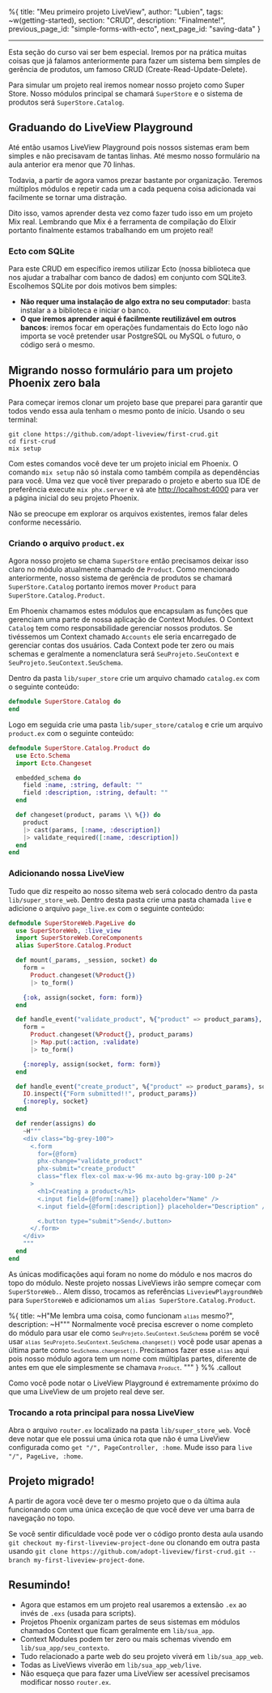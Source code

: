 %{
title: "Meu primeiro projeto LiveView",
author: "Lubien",
tags: ~w(getting-started),
section: "CRUD",
description: "Finalmente!",
previous_page_id: "simple-forms-with-ecto",
next_page_id: "saving-data"
}

---

Esta seção do curso vai ser bem especial. Iremos por na prática muitas coisas que já falamos anteriormente para fazer um sistema bem simples de gerência de produtos, um famoso CRUD (Create-Read-Update-Delete).

Para simular um projeto real iremos nomear nosso projeto como Super Store. Nosso módulos principal se chamará `SuperStore` e o sistema de produtos será `SuperStore.Catalog`.

## Graduando do LiveView Playground

Até então usamos LiveView Playground pois nossos sistemas eram bem simples e não precisavam de tantas linhas. Até mesmo nosso formulário na aula anterior era menor que 70 linhas.

Todavia, a partir de agora vamos prezar bastante por organização. Teremos múltiplos módulos e repetir cada um a cada pequena coisa adicionada vai facilmente se tornar uma distração.

Dito isso, vamos aprender desta vez como fazer tudo isso em um projeto Mix real. Lembrando que Mix é a ferramenta de compilação do Elixir portanto finalmente estamos trabalhando em um projeto real!

### Ecto com SQLite

Para este CRUD em específico iremos utilizar Ecto (nossa biblioteca que nos ajudar a trabalhar com banco de dados) em conjunto com SQLite3. Escolhemos SQLite por dois motivos bem simples:

- **Não requer uma instalação de algo extra no seu computador**: basta instalar a a biblioteca e iniciar o banco.
- **O que iremos aprender aqui é facilmente reutilizável em outros bancos**: iremos focar em operações fundamentais do Ecto logo não importa se você pretender usar PostgreSQL ou MySQL o futuro, o código será o mesmo.

## Migrando nosso formulário para um projeto Phoenix zero bala

Para começar iremos clonar um projeto base que preparei para garantir que todos vendo essa aula tenham o mesmo ponto de início. Usando o seu terminal:

```
git clone https://github.com/adopt-liveview/first-crud.git
cd first-crud
mix setup
```

Com estes comandos você deve ter um projeto inicial em Phoenix. O comando `mix setup` não só instala como também compila as dependências para você. Uma vez que você tiver preparado o projeto e aberto sua IDE de preferência execute `mix phx.server` e vá ate [http://localhost:4000](http://localhost:4000) para ver a página inicial do seu projeto Phoenix.

Não se preocupe em explorar os arquivos existentes, iremos falar deles conforme necessário.

### Criando o arquivo `product.ex`

Agora nosso projeto se chama `SuperStore` então precisamos deixar isso claro no módulo atualmente chamado de `Product`. Como mencionado anteriormente, nosso sistema de gerência de produtos se chamará `SuperStore.Catalog` portanto iremos mover `Product` para `SuperStore.Catalog.Product`.

Em Phoenix chamamos estes módulos que encapsulam as funções que gerenciam uma parte de nossa aplicação de Context Modules. O Context `Catalog` tem como responsabilidade gerenciar nossos produtos. Se tivéssemos um Context chamado `Accounts` ele seria encarregado de gerenciar contas dos usuários. Cada Context pode ter zero ou mais schemas e geralmente a nomenclatura será `SeuProjeto.SeuContext` e `SeuProjeto.SeuContext.SeuSchema`.

Dentro da pasta `lib/super_store` crie um arquivo chamado `catalog.ex` com o seguinte conteúdo:

```elixir
defmodule SuperStore.Catalog do
end
```

Logo em seguida crie uma pasta `lib/super_store/catalog` e crie um arquivo `product.ex` com o seguinte conteúdo:

```elixir
defmodule SuperStore.Catalog.Product do
  use Ecto.Schema
  import Ecto.Changeset

  embedded_schema do
    field :name, :string, default: ""
    field :description, :string, default: ""
  end

  def changeset(product, params \\ %{}) do
    product
    |> cast(params, [:name, :description])
    |> validate_required([:name, :description])
  end
end
```

### Adicionando nossa LiveView

Tudo que diz respeito ao nosso sitema web será colocado dentro da pasta `lib/super_store_web`. Dentro desta pasta crie uma pasta chamada `live` e adicione o arquivo `page_live.ex` com o seguinte conteúdo:

```elixir
defmodule SuperStoreWeb.PageLive do
  use SuperStoreWeb, :live_view
  import SuperStoreWeb.CoreComponents
  alias SuperStore.Catalog.Product

  def mount(_params, _session, socket) do
    form =
      Product.changeset(%Product{})
      |> to_form()

    {:ok, assign(socket, form: form)}
  end

  def handle_event("validate_product", %{"product" => product_params}, socket) do
    form =
      Product.changeset(%Product{}, product_params)
      |> Map.put(:action, :validate)
      |> to_form()

    {:noreply, assign(socket, form: form)}
  end

  def handle_event("create_product", %{"product" => product_params}, socket) do
    IO.inspect({"Form submitted!!", product_params})
    {:noreply, socket}
  end

  def render(assigns) do
    ~H"""
    <div class="bg-grey-100">
      <.form
        for={@form}
        phx-change="validate_product"
        phx-submit="create_product"
        class="flex flex-col max-w-96 mx-auto bg-gray-100 p-24"
      >
        <h1>Creating a product</h1>
        <.input field={@form[:name]} placeholder="Name" />
        <.input field={@form[:description]} placeholder="Description" />

        <.button type="submit">Send</.button>
      </.form>
    </div>
    """
  end
end
```

As únicas modificações aqui foram no nome do módulo e nos macros do topo do módulo. Neste projeto nossas LiveViews irão sempre começar com `SuperStoreWeb.`. Alem disso, trocamos as referências `LiveviewPlaygroundWeb` para `SuperStoreWeb` e adicionamos um `alias SuperStore.Catalog.Product`.

%{
title: ~H"Me lembra uma coisa, como funcionam <code>`alias`</code> mesmo?",
description: ~H"""
Normalmente você precisa escrever o nome completo do módulo para usar ele como <code>`SeuProjeto.SeuContext.SeuSchema`</code> porém se você usar <code>`alias SeuProjeto.SeuContext.SeuSchema.changeset()`</code> você pode usar apenas a última parte como <code>`SeuSchema.changeset()`</code>. Precisamos fazer esse <code>`alias`</code> aqui pois nosso módulo agora tem um nome com múltiplas partes, diferente de antes em que ele simplesmente se chamava <code>`Product`</code>.
"""
} %% .callout

Como você pode notar o LiveView Playground é extremamente próximo do que uma LiveView de um projeto real deve ser.

### Trocando a rota principal para nossa LiveView

Abra o arquivo `router.ex` localizado na pasta `lib/super_store_web`. Você deve notar que ele possui uma única rota que não é uma LiveView configurada como `get "/", PageController, :home`. Mude isso para `live "/", PageLive, :home`.

## Projeto migrado!

A partir de agora você deve ter o mesmo projeto que o da última aula funcionando com uma única exceção de que você deve ver uma barra de navegação no topo.

Se você sentir dificuldade você pode ver o código pronto desta aula usando `git checkout my-first-liveview-project-done` ou clonando em outra pasta usando `git clone https://github.com/adopt-liveview/first-crud.git --branch my-first-liveview-project-done`.

## Resumindo!

- Agora que estamos em um projeto real usaremos a extensão `.ex` ao invés de `.exs` (usada para scripts).
- Projetos Phoenix organizam partes de seus sistemas em módulos chamados Context que ficam geralmente em `lib/sua_app`.
- Context Modules podem ter zero ou mais schemas vivendo em `lib/sua_app/seu_contexto`.
- Tudo relacionado a parte web do seu projeto viverá em `lib/sua_app_web`.
- Todas as LiveViews viverão em `lib/sua_app_web/live`.
- Não esqueça que para fazer uma LiveView ser acessível precisamos modificar nosso `router.ex`.
